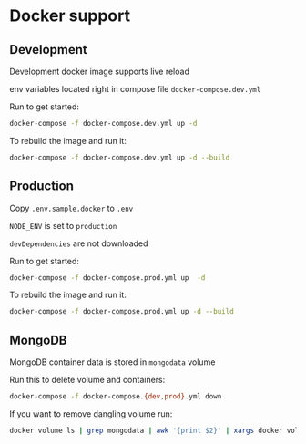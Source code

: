 # Docker support

## Development

Development docker image supports live reload

env variables located right in compose file `docker-compose.dev.yml`

Run to get started:

```bash
docker-compose -f docker-compose.dev.yml up -d
```

To rebuild the image and run it:

```bash
docker-compose -f docker-compose.dev.yml up -d --build
```

## Production

Copy `.env.sample.docker` to `.env`

`NODE_ENV` is set to `production`

`devDependencies` are not downloaded

Run to get started:

```bash
docker-compose -f docker-compose.prod.yml up  -d
```

To rebuild the image and run it:

```bash
docker-compose -f docker-compose.prod.yml up -d --build
```

## MongoDB

MongoDB container data is stored in `mongodata` volume

Run this to delete volume and containers:

```bash
docker-compose -f docker-compose.{dev,prod}.yml down
```

If you want to remove dangling volume run:

```bash
docker volume ls | grep mongodata | awk '{print $2}' | xargs docker volume rm
```
